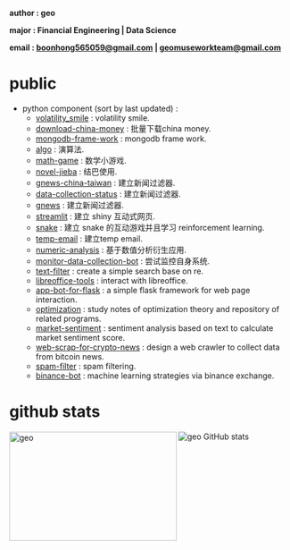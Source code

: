 **author : geo**

**major : Financial Engineering | Data Science**

**email : boonhong565059@gmail.com | geomuseworkteam@gmail.com** 

# public

- python component (sort by last updated) :
    - [volatility_smile](https://github.com/geomuse/volatility_smile) : volatility smile.
    - [download-china-money](https://github.com/geomuse/download-china-money) : 批量下载china money.
    - [mongodb-frame-work](https://github.com/geomuse/mongodb_frame_work) : mongodb frame work.
    - [algo](https://github.com/geomuse/algo) : 演算法.
    - [math-game](https://github.com/geomuse/math_game) : 数学小游戏.
    - [novel-jieba](https://github.com/geomuse/novel_jieba) : 结巴使用. 
    - [gnews-china-taiwan](https://github.com/geomuse/gnews_china_taiwan) : 建立新闻过滤器.
    - [data-collection-status](https://github.com/geomuse/data_collection_status) : 建立新闻过滤器.
    - [gnews](https://github.com/geomuse/gnews) : 建立新闻过滤器.
    - [streamlit](https://github.com/geomuse/streamlit) : 建立 shiny 互动式网页.
    - [snake](https://github.com/geomuse/snake) : 建立 snake 的互动游戏并且学习 reinforcement learning.
    - [temp-email](https://github.com/geomuse/temp-email) : 建立temp email.
    - [numeric-analysis](https://github.com/geomuse/numeric-analysis) : 基于数值分析衍生应用.
    - [monitor-data-collection-bot](https://github.com/geomuse/monitor-data-collection-bot) : 尝试监控自身系统.
    - [text-filter](https://github.com/geomuse/text-filter) : create a simple search base on re.
    - [libreoffice-tools](https://github.com/geomuse/libreoffice-tools) : interact with libreoffice.
    - [app-bot-for-flask](https://github.com/geomuse/app-bot-for-flask) : a simple flask framework for web page interaction.
    - [optimization](https://github.com/geomuse/optimization) : study notes of optimization theory and repository of related programs.
    - [market-sentiment](https://github.com/geomuse/market-sentiment) : sentiment analysis based on text to calculate market sentiment score.
    - [web-scrap-for-crypto-news](https://github.com/geomuse/web-scrap-for-crypto-news) : design a web crawler to collect data from bitcoin news.
    - [spam-filter](https://github.com/geomuse/spam-filter) : spam filtering.
    - [binance-bot](https://github.com/geomuse/binance-bot) : machine learning strategies via binance exchange.

# github stats

<p><img align="left" width='300' height='195' src="https://github-readme-stats.vercel.app/api/top-langs/?username=geomuse&count_private=true&show_icons=true&layout=compact" alt="geo"/></p>

<img align='left'>![geo GitHub stats](https://github-readme-stats.vercel.app/api?username=geomuse\&count_private=true&show_icons=true&rank_icon=github)</img>
